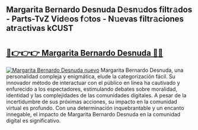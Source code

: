 ## Margarita Bernardo Desnuda D𝚎sn𝚞dos filtr𝚊dos - Parts-TvZ Vid𝚎os f𝚘tos - N𝚞evas filtr𝚊ciones atr𝚊ctivas kCUST

# <h2><a href="http://mb8yxj.tromn.icu/?c=Margarita+Bernardo+Desnuda">🔗👉👉👉 Margarita Bernardo Desnuda 🔗🔗</a></h2>

[![Margarita Bernardo Desnuda nuevo](https://i.imgur.com/pEAQMta.gif)](http://mb8yxj.tromn.icu/?c=Margarita+Bernardo+Desnuda)
Margarita Bernardo Desnuda, una personalidad compleja y enigmática, elude la categorización fácil. Su innovador método de interactuar con el público en línea ha cautivado y enfurecido a los espectadores, estimulando debates sobre moralidad, identidad y las complejidades de las comunidades digitales. A pesar de la incertidumbre de sus próximas acciones, su impacto en la comunidad virtual es profundo. Con una determinación inquebrantable y un encanto innegable, el impacto de Margarita Bernardo Desnuda en la comunidad digital es significativo.
